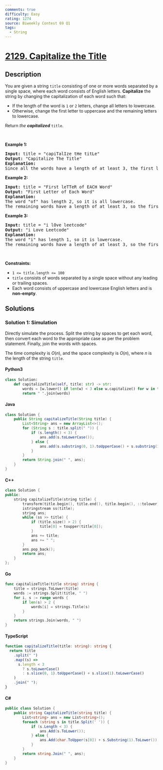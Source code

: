 ```yaml
---
comments: true
difficulty: Easy
rating: 1274
source: Biweekly Contest 69 Q1
tags:
  - String
---
```


<!-- problem:start -->

# [2129. Capitalize the Title](https://leetcode.com/problems/capitalize-the-title)


## Description

<!-- description:start -->

<p>You are given a string <code>title</code> consisting of one or more words separated by a single space, where each word consists of English letters. <strong>Capitalize</strong> the string by changing the capitalization of each word such that:</p>

<ul>
	<li>If the length of the word is <code>1</code> or <code>2</code> letters, change all letters to lowercase.</li>
	<li>Otherwise, change the first letter to uppercase and the remaining letters to lowercase.</li>
</ul>

<p>Return <em>the <strong>capitalized</strong> </em><code>title</code>.</p>

<p>&nbsp;</p>
<p><strong class="example">Example 1:</strong></p>

<pre>
<strong>Input:</strong> title = &quot;capiTalIze tHe titLe&quot;
<strong>Output:</strong> &quot;Capitalize The Title&quot;
<strong>Explanation:</strong>
Since all the words have a length of at least 3, the first letter of each word is uppercase, and the remaining letters are lowercase.
</pre>

<p><strong class="example">Example 2:</strong></p>

<pre>
<strong>Input:</strong> title = &quot;First leTTeR of EACH Word&quot;
<strong>Output:</strong> &quot;First Letter of Each Word&quot;
<strong>Explanation:</strong>
The word &quot;of&quot; has length 2, so it is all lowercase.
The remaining words have a length of at least 3, so the first letter of each remaining word is uppercase, and the remaining letters are lowercase.
</pre>

<p><strong class="example">Example 3:</strong></p>

<pre>
<strong>Input:</strong> title = &quot;i lOve leetcode&quot;
<strong>Output:</strong> &quot;i Love Leetcode&quot;
<strong>Explanation:</strong>
The word &quot;i&quot; has length 1, so it is lowercase.
The remaining words have a length of at least 3, so the first letter of each remaining word is uppercase, and the remaining letters are lowercase.
</pre>

<p>&nbsp;</p>
<p><strong>Constraints:</strong></p>

<ul>
	<li><code>1 &lt;= title.length &lt;= 100</code></li>
	<li><code>title</code> consists of words separated by a single space without any leading or trailing spaces.</li>
	<li>Each word consists of uppercase and lowercase English letters and is <strong>non-empty</strong>.</li>
</ul>

<!-- description:end -->

## Solutions

<!-- solution:start -->

### Solution 1: Simulation

Directly simulate the process. Split the string by spaces to get each word, then convert each word to the appropriate case as per the problem statement. Finally, join the words with spaces.

The time complexity is $O(n)$, and the space complexity is $O(n)$, where $n$ is the length of the string `title`.

<!-- tabs:start -->

#### Python3

```python
class Solution:
    def capitalizeTitle(self, title: str) -> str:
        words = [w.lower() if len(w) < 3 else w.capitalize() for w in title.split()]
        return " ".join(words)
```

#### Java

```java
class Solution {
    public String capitalizeTitle(String title) {
        List<String> ans = new ArrayList<>();
        for (String s : title.split(" ")) {
            if (s.length() < 3) {
                ans.add(s.toLowerCase());
            } else {
                ans.add(s.substring(0, 1).toUpperCase() + s.substring(1).toLowerCase());
            }
        }
        return String.join(" ", ans);
    }
}
```

#### C++

```cpp
class Solution {
public:
    string capitalizeTitle(string title) {
        transform(title.begin(), title.end(), title.begin(), ::tolower);
        istringstream ss(title);
        string ans;
        while (ss >> title) {
            if (title.size() > 2) {
                title[0] = toupper(title[0]);
            }
            ans += title;
            ans += " ";
        }
        ans.pop_back();
        return ans;
    }
};
```

#### Go

```go
func capitalizeTitle(title string) string {
	title = strings.ToLower(title)
	words := strings.Split(title, " ")
	for i, s := range words {
		if len(s) > 2 {
			words[i] = strings.Title(s)
		}
	}
	return strings.Join(words, " ")
}
```

#### TypeScript

```ts
function capitalizeTitle(title: string): string {
  return title
    .split(" ")
    .map((s) =>
      s.length < 3
        ? s.toLowerCase()
        : s.slice(0, 1).toUpperCase() + s.slice(1).toLowerCase()
    )
    .join(" ");
}
```

#### C#

```cs
public class Solution {
    public string CapitalizeTitle(string title) {
        List<string> ans = new List<string>();
        foreach (string s in title.Split(' ')) {
            if (s.Length < 3) {
                ans.Add(s.ToLower());
            } else {
                ans.Add(char.ToUpper(s[0]) + s.Substring(1).ToLower());
            }
        }
        return string.Join(" ", ans);
    }
}
```

<!-- tabs:end -->

<!-- solution:end -->

<!-- problem:end -->
